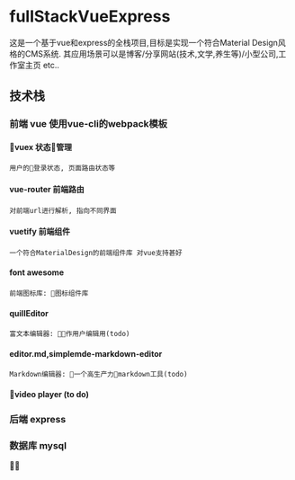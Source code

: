 # fullStackVueExpress
这是一个基于vue和express的全栈项目,目标是实现一个符合Material Design风格的CMS系统.
其应用场景可以是博客/分享网站(技术,文学,养生等)/小型公司,工作室主页 etc..

## 技术栈
### 前端 vue 使用vue-cli的webpack模板
  #### vuex 状态管理
    用户的登录状态, 页面路由状态等
  #### vue-router 前端路由
    对前端url进行解析, 指向不同界面
  #### vuetify 前端组件
    一个符合MaterialDesign的前端组件库 对vue支持甚好
  #### font awesome
    前端图标库: 图标组件库
  #### quillEditor 
    富文本编辑器: 作用户编辑用(todo)
  #### editor.md,simplemde-markdown-editor
    Markdown编辑器: 一个高生产力markdown工具(todo)
  #### video player (to do)

### 后端 express 

### 数据库 mysql
